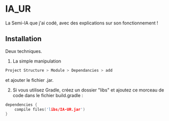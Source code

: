 # IA_UR
La Semi-IA que j'ai codé, avec des explications sur son fonctionnement !

## Installation

Deux techniques.
1. La simple manipulation
```bash 
Project Structure > Module > Dependancies > add
```
et ajouter le fichier .jar.

2. Si vous utilisez Gradle, créez un dossier "libs" et ajoutez ce morceau de code dans le fichier build.gradle : 

```c
dependencies {
    compile files('libs/IA-UR.jar')
}
```
